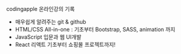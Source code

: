 codingapple 온라인강의 기록
 - 매우쉽게 알려주는 git & github
 - HTML/CSS All-in-one : 기초부터 Bootstrap, SASS, animation 까지
 - JavaScript 입문과 웹 UI개발
 - React 리액트 기초부터 쇼핑몰 프로젝트까지!
